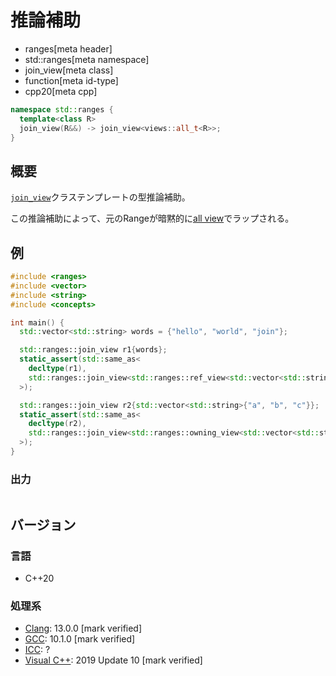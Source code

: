 # 推論補助
* ranges[meta header]
* std::ranges[meta namespace]
* join_view[meta class]
* function[meta id-type]
* cpp20[meta cpp]

```cpp
namespace std::ranges {
  template<class R>
  join_view(R&&) -> join_view<views::all_t<R>>;
}
```

## 概要

[`join_view`](../join_view.md)クラステンプレートの型推論補助。

この推論補助によって、元のRangeが暗黙的に[all view](../all.md)でラップされる。

## 例
```cpp example
#include <ranges>
#include <vector>
#include <string>
#include <concepts>

int main() {
  std::vector<std::string> words = {"hello", "world", "join"};

  std::ranges::join_view r1{words};
  static_assert(std::same_as<
    decltype(r1),
    std::ranges::join_view<std::ranges::ref_view<std::vector<std::string>>>
  >);

  std::ranges::join_view r2{std::vector<std::string>{"a", "b", "c"}};
  static_assert(std::same_as<
    decltype(r2),
    std::ranges::join_view<std::ranges::owning_view<std::vector<std::string>>>
  >);
}
```

### 出力
```
```

## バージョン
### 言語
- C++20

### 処理系
- [Clang](/implementation.md#clang): 13.0.0 [mark verified]
- [GCC](/implementation.md#gcc): 10.1.0 [mark verified]
- [ICC](/implementation.md#icc): ?
- [Visual C++](/implementation.md#visual_cpp): 2019 Update 10 [mark verified]
